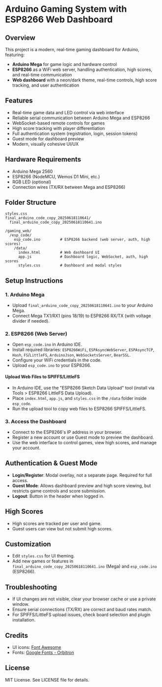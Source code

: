 # Arduino Gaming System with ESP8266 Web Dashboard

## Overview
This project is a modern, real-time gaming dashboard for Arduino, featuring:
- **Arduino Mega** for game logic and hardware control
- **ESP8266** as a WiFi web server, handling authentication, high scores, and real-time communication
- **Web dashboard** with a neon/dark theme, real-time controls, high score tracking, and user authentication

## Features
- Real-time game data and LED control via web interface
- Reliable serial communication between Arduino Mega and ESP8266
- WebSocket-based remote controls for games
- High score tracking with player differentiation
- Full authentication system (registration, login, session tokens)
- Guest mode for dashboard preview
- Modern, visually cohesive UI/UX

## Hardware Requirements
- Arduino Mega 2560
- ESP8266 (NodeMCU, Wemos D1 Mini, etc.)
- RGB LED (optional)
- Connection wires (TX/RX between Mega and ESP8266)

## Folder Structure
```
styles.css
final_arduino_code_copy_20250618110641/
  final_arduino_code_copy_20250618110641.ino

/gaming_web/
  /esp_code/
    esp_code.ino         # ESP8266 backend (web server, auth, high scores)
    /data/
      index.html         # Web dashboard UI
      app.js             # Dashboard logic, WebSocket, auth, high scores
      styles.css         # Dashboard and modal styles
```

## Setup Instructions

### 1. Arduino Mega
- Upload `final_arduino_code_copy_20250618110641.ino` to your Arduino Mega.
- Connect Mega TX1/RX1 (pins 18/19) to ESP8266 RX/TX (with voltage divider if needed).

### 2. ESP8266 (Web Server)
- Open `esp_code.ino` in Arduino IDE.
- Install required libraries: `ESP8266WiFi`, `ESPAsyncWebServer`, `ESPAsyncTCP`, `Hash`, `FS`/`LittleFS`, `ArduinoJson`, `WebSocketsServer`, `BearSSL`.
- Configure your WiFi credentials in the code.
- Upload `esp_code.ino` to your ESP8266.

#### Upload Web Files to SPIFFS/LittleFS
- In Arduino IDE, use the "ESP8266 Sketch Data Upload" tool (install via Tools > ESP8266 LittleFS Data Upload).
- Place `index.html`, `app.js`, and `styles.css` in the `/data` folder inside `esp_code`.
- Run the upload tool to copy web files to ESP8266 SPIFFS/LittleFS.

### 3. Access the Dashboard
- Connect to the ESP8266's IP address in your browser.
- Register a new account or use Guest mode to preview the dashboard.
- Use the web interface to control games, view high scores, and manage your account.

## Authentication & Guest Mode
- **Login/Register**: Modal overlay, not a separate page. Required for full access.
- **Guest Mode**: Allows dashboard preview and high score viewing, but restricts game controls and score submission.
- **Logout**: Button in the header when logged in.

## High Scores
- High scores are tracked per user and game.
- Guest users can view but not submit high scores.

## Customization
- Edit `styles.css` for UI theming.
- Add new games or features in `final_arduino_code_copy_20250618110641.ino` (Mega) and `esp_code.ino` (ESP8266).

## Troubleshooting
- If UI changes are not visible, clear your browser cache or use a private window.
- Ensure serial connections (TX/RX) are correct and baud rates match.
- For SPIFFS/LittleFS upload issues, check board selection and plugin installation.

## Credits
- UI icons: [Font Awesome](https://fontawesome.com/)
- Fonts: [Google Fonts - Orbitron](https://fonts.google.com/specimen/Orbitron)

## License
MIT License. See LICENSE file for details.
